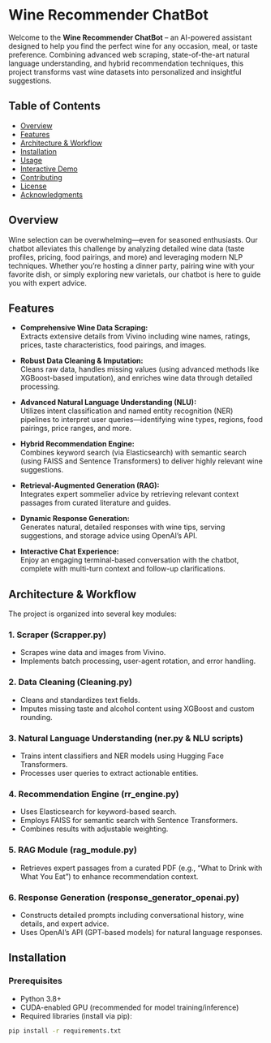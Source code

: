 # Wine Recommender ChatBot

Welcome to the **Wine Recommender ChatBot** – an AI-powered assistant designed to help you find the perfect wine for any occasion, meal, or taste preference. Combining advanced web scraping, state-of-the-art natural language understanding, and hybrid recommendation techniques, this project transforms vast wine datasets into personalized and insightful suggestions.

## Table of Contents

- [Overview](#overview)
- [Features](#features)
- [Architecture & Workflow](#architecture--workflow)
- [Installation](#installation)
- [Usage](#usage)
- [Interactive Demo](#interactive-demo)
- [Contributing](#contributing)
- [License](#license)
- [Acknowledgments](#acknowledgments)

## Overview

Wine selection can be overwhelming—even for seasoned enthusiasts. Our chatbot alleviates this challenge by analyzing detailed wine data (taste profiles, pricing, food pairings, and more) and leveraging modern NLP techniques. Whether you’re hosting a dinner party, pairing wine with your favorite dish, or simply exploring new varietals, our chatbot is here to guide you with expert advice.

## Features

- **Comprehensive Wine Data Scraping:**  
  Extracts extensive details from Vivino including wine names, ratings, prices, taste characteristics, food pairings, and images.

- **Robust Data Cleaning & Imputation:**  
  Cleans raw data, handles missing values (using advanced methods like XGBoost-based imputation), and enriches wine data through detailed processing.

- **Advanced Natural Language Understanding (NLU):**  
  Utilizes intent classification and named entity recognition (NER) pipelines to interpret user queries—identifying wine types, regions, food pairings, price ranges, and more.

- **Hybrid Recommendation Engine:**  
  Combines keyword search (via Elasticsearch) with semantic search (using FAISS and Sentence Transformers) to deliver highly relevant wine suggestions.

- **Retrieval-Augmented Generation (RAG):**  
  Integrates expert sommelier advice by retrieving relevant context passages from curated literature and guides.

- **Dynamic Response Generation:**  
  Generates natural, detailed responses with wine tips, serving suggestions, and storage advice using OpenAI’s API.

- **Interactive Chat Experience:**  
  Enjoy an engaging terminal-based conversation with the chatbot, complete with multi-turn context and follow-up clarifications.

## Architecture & Workflow

The project is organized into several key modules:

### 1. Scraper (Scrapper.py)
- Scrapes wine data and images from Vivino.
- Implements batch processing, user-agent rotation, and error handling.

### 2. Data Cleaning (Cleaning.py)
- Cleans and standardizes text fields.
- Imputes missing taste and alcohol content using XGBoost and custom rounding.

### 3. Natural Language Understanding (ner.py & NLU scripts)
- Trains intent classifiers and NER models using Hugging Face Transformers.
- Processes user queries to extract actionable entities.

### 4. Recommendation Engine (rr_engine.py)
- Uses Elasticsearch for keyword-based search.
- Employs FAISS for semantic search with Sentence Transformers.
- Combines results with adjustable weighting.

### 5. RAG Module (rag_module.py)
- Retrieves expert passages from a curated PDF (e.g., “What to Drink with What You Eat”) to enhance recommendation context.

### 6. Response Generation (response_generator_openai.py)
- Constructs detailed prompts including conversational history, wine details, and expert advice.
- Uses OpenAI’s API (GPT-based models) for natural language responses.

## Installation

### Prerequisites

- Python 3.8+
- CUDA-enabled GPU (recommended for model training/inference)
- Required libraries (install via pip):

```bash
pip install -r requirements.txt
